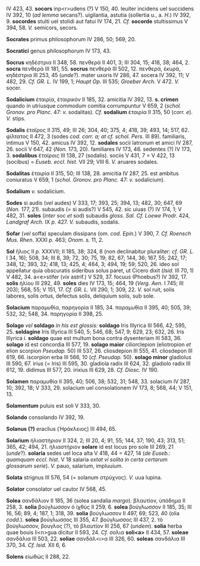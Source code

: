 IV 423, 43. **socors** inp\<r\>udens (?) V 150, 40. leuiter incidens uel
succidens IV 392, 10 (*ad lemma* secans?). uigilantia, astutia
(sollertia u., a. *H.*) IV 392, 9. **socordes** stulti uel stolidi aut
fatui IV 174, 21. *Cf.* **socorde** stultissimus V 394, 58. *V.*
semicors, secors.

**Socrates** primus philosophorum IV 286, 50; 569, 20.

**Socratici** genus philosophorum IV 173, 43.

**Socrus** κηδέστρια II 348, 58. πενθερά II 401, 3; III 304, 15; 418,
38; 464, 2. **socra** πενθερά III 181, 55. **socrus** πενθερά III 502,
12. πενθερά, ἑκυρά, κηδέστρια III 253, 45 (*unde*?). mater uxoris IV
286, 47. socera IV 392, 11; V 482, 29. *Cf. GR. L.* IV 199, 1; *Haupt
Op.* III 535; *Groeber Arch.* V 472. *V.* socer.

**Sodalicium** ἑταιρία, ἑταιρικόν II 185, 32. amicitia IV 392, 13. **s.
crimen** quando in utriusque commodum comitia corrumpuntur V 659, 2
(*schol. Gronov. pro Planc.* 47: *v.* sodalitas). *Cf.* **sodalium**
ἑταιρία II 315, 50 (*corr. e*). *V.* stips.

**Sodalis** ἑταῖρος II 315, 49; III 26; 304, 40; 375, 4; 418, 39; 493,
14; 517, 62. φίλτατος II 472, 3 (sodes *cod. corr. a; at cf. schol.
Pers.* III 89). familiaris, intimus V 150, 42. amicus IV 392, 12.
**sodales** socii latronum et amici IV 287, 26. socii V 647, 42 (*Non.*
173, 20). familiares IV 173, 46. sedentes (?) IV 173, 3. **sodalibus**
ἑταίροις III 138, 27 (sodalis). sociis V 431, 7 = V 422, 13 (socibus) =
*Euseb. eccl. hist.* VII 29; VIII 6. *V.* aruares sodales.

**Sodalitas** ἑταιρία II 315, 50; III 138, 28. amicitia IV 287, 25. est
ambitus coniuratus V 659, 1 (*schol. Gronov. pro Planc.* 47: *v.*
sodalicium).

**Sodalium** *v.* sodalicium.

**Sodes** si audis (*vel* audes) V 333, 17; 393, 25; 394, 13; 482, 30;
647, 69 (*Non.* 177, 21). subaudis (= si audis?) V 545, 42. sic uiuas
(?) IV 174, 1; V 482, 31. **soles** (*inter* soc *et* sod) subaudis
*gloss. Sal. Cf. Loewe Prodr.* 424, *Landgraf Arch.* IX *p.* 427. *V.*
subaudis, sodalis.

**Sofar** (*vel* soffa) speculam dissipans (om. *cod. Epin.*) V 390, 7.
*Cf. Roensch Mus. Rhen.* XXXI *p.* 463; *Onom. s.* 11, 2.

**Sol** ἥλιος II *p.* XXXVII; II 185, 38; 324, 8 (non declinabitur
pluraliter: *cf. GR. L.* I 34, 16); 508, 34; III 8, 39; 72, 30; 75, 19;
82, 67; 144, 36; 167, 55; 242, 17; 348, 12; 393, 32; 418, 13; 425, 4;
464, 3; 494, 19; 59; 520, 26. ideo sol appellatur quia obscuratis
sideribus solus paret, ut Cicero dixit (*Isid.* III 70, 1) V 482, 34.
a\<e\>stifer (*vix* astrif.) V 529, 37. focuus (Phoebus?) IV 392, 17.
**solis** ἡλίου III 292, 49. **soles** dies IV 173, 15; 464, 19 (*Verg.*
*Aen.* I 745; III 203); 568, 55; V 151, 17. *Cf. GR. L.* VII 290, 1;
309, 22. *V.* sol ruit, solis labores, solis ortus, defectus solis,
deliquium solis, sub sole.

**Solacium** παραμυθία, παρηγορία II 185, 34. παραμυθία II 395, 40; 505,
39; 532, 32; 548, 34. παρηγορία II 398, 25.

**Solago** *vel* **soldago** *in his est glossis:* **soldago** Iris
Illyrica III 566, 42; 595, 25. **soldagine** Iris Illyrica III 540, 5;
546, 68; 547, 9; 629, 23; 632, 26. Iris Illyrica i. **soldago** quae est
multum bona contra dysenteriam III 583, 36. **solago** id est concordia
III 577, 19. **solago maior** ciliorclepion (eliotropion *et* elion
scorpion *Pseudap.* 50) III 537, 26. cliosdepion III 555, 41. cliosdepon
III 619, 66. iscorpion erba III 566, 10 (*cf. Pseudap.* 50). **solago
minor** gladiolus III 590, 67. irius (= Iris) III 595, 30. gladiola
radix III 624, 32. gladiolo radix III 612, 19. didimus III 577, 20.
irixius III 629, 28. *Cf. Diosc.* IV 190.

**Solamen** παραμυθία II 395, 40; 506, 38; 532, 31; 548, 33. solacium IV
287, 10; 392, 18; V 333, 29. solacium uel consolationem IV 173, 8; 568,
44; V 151, 13.

**Solamentum** puluis est soli V 333, 30.

**Solando** consolando IV 392, 19.

**Solanus (?)** eraclius (Ἡράκλειος) III 494, 65.

**Solarium** ἡλιαστήριον II 324, 2; III 20, 4; 91, 55; 144, 37; 190, 43;
313, 51; 365, 42; 494, 21. ἡλιαστήριον **solare** id est locus pro sole
III 269, 21 (*unde*?). **solaria** sedes uel loca alta V 418, 44 = 427,
14 (*de Euseb.: quamquam eccl. hist.* V 18 salaria *extat vi solita in
certa cer­tarum glossarum serie*). *V.* pauo, salarium, impluuium.

**Solata** strignus III 576, 54 (= solanum στρύχνος). *V.* uua lupina.

**Solator** consolator uel cautor IV 568, 45.

**Solea** σανδάλιον II 185, 36 (solea sandalia *margo*). βλαυτίον,
ὑπόδημα II 258, 3. **solia** βούγλωσσον ὁ ἰχθύς II 259, 6. **solea**
βούγλωσσον II 185, 35; III 16, 56; 89, 4; 187, 1; 318, 39. **solia**
βούγλωσσον II 497, 69; 523, 40 (olia *codd.*). **solea** βούγλωσσος
III 355, 47. βούγλωσσος III 437, 2. τὸ βούγλωσσον, βουγλος (?), τὸ
βλαυτίον III 256, 67 (*undem*). **solia** herba quae bouis li\<n\>gua
dicitur II 593, 24. *Cf.* σολια **soli\<a\>** II 434, 57. **soleae**
σανδάλια III 503, 22. **soliae** σανδάλ\<ι\>α III 326, 60. **soleas**
σανδάλια III 370, 34. *Cf. Isid.* XII 6, 6.

**Solens** εἰωθώς II 288, 22.
